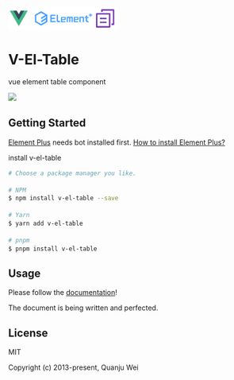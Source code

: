 <p>
    <img src="./public/zip.png" height="48px" width="auto" />
</p>

# V-El-Table
    
vue element table component 

<a href="https://www.npmjs.com/package/v-el-table">
    <img src="https://img.shields.io/badge/npm-0.1.0--alpha.6-brightgreen">
</a>


## Getting Started

[Element Plus](https://element-plus.org) needs bot installed first. [How to install Element Plus?](https://element-plus.org/en-US/guide/installation.html)

install v-el-table

```sh
# Choose a package manager you like.

# NPM
$ npm install v-el-table --save

# Yarn
$ yarn add v-el-table

# pnpm
$ pnpm install v-el-table
```

## Usage

Please follow the [documentation](http://v-el-table.anbine.com/)!

The document is being written and perfected.

## License

MIT

Copyright (c) 2013-present, Quanju Wei